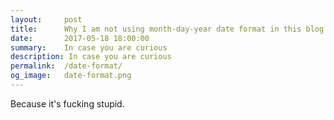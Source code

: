 ```yaml
---
layout:     post
title:      Why I am not using month-day-year date format in this blog
date:       2017-05-18 18:00:00
summary:    In case you are curious
description: In case you are curious
permalink:  /date-format/
og_image:   date-format.png
---
```


Because it's fucking stupid.